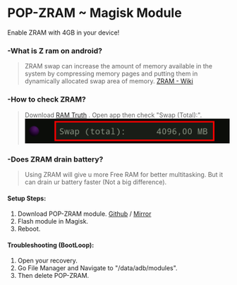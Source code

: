 # POP-ZRAM ~ Magisk Module
Enable ZRAM with 4GB in your device!
### -What is Z ram on android?

>ZRAM swap can increase the amount of memory available in the system by compressing memory pages and putting them in dynamically allocated swap area of memory.
[ZRAM - Wiki](https://en.wikipedia.org/wiki/Zram)
### -How to check ZRAM?
>Download [RAM Truth](https://play.google.com/store/apps/details?id=sa.ramtruth) . 
>Open app then check  "Swap (Total):".
>![  ](RAM.png)
### -Does ZRAM drain battery?
>Using ZRAM will give u more Free RAM for better multitasking. But it can drain ur battery faster (Not a big difference).

#### Setup Steps:
1. Download POP-ZRAM module. [Github](https://github.com/siimsek/POP-ZRAM/releases/) / [Mirror](https://mirror.orkunergun.workers.dev/POP-ZRAM%28Magisk%29.zip) 
2. Flash module in Magisk.
3. Reboot.
#### Troubleshooting (BootLoop):
1. Open your recovery.
1. Go File Manager and Navigate to "/data/adb/modules".
3. Then delete POP-ZRAM.
